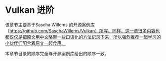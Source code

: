 # Vulkan 进阶

该章节主要基于Sascha Willems 的开源案例库（https://github.com/SaschaWillems/Vulkan）所写。同样，这一章很多内容也都仅仅是把原文用中文略带一些口语化的方法记录下来，所以强烈推荐一起学习的小伙伴们配合着原文一起食用。

本章节目录的顺序完全与开源案例库给出的顺序一致。